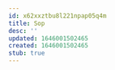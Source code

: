 ```yaml
---
id: x62xxztbu8l221npap05q4m
title: Sop
desc: ''
updated: 1646001502465
created: 1646001502465
stub: true
---
```



